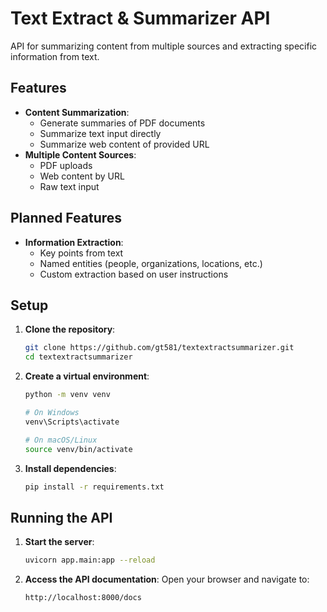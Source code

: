 # Text Extract & Summarizer API

API for summarizing content from multiple sources and extracting specific information from text.

## Features

- **Content Summarization**:
  - Generate summaries of PDF documents
  - Summarize text input directly
  - Summarize web content of provided URL
- **Multiple Content Sources**:
  - PDF uploads
  - Web content by URL
  - Raw text input

## Planned Features

- **Information Extraction**:
  - Key points from text
  - Named entities (people, organizations, locations, etc.)
  - Custom extraction based on user instructions

## Setup

1. **Clone the repository**:
   ```bash
   git clone https://github.com/gt581/textextractsummarizer.git
   cd textextractsummarizer
   ```

2. **Create a virtual environment**:
   ```bash
   python -m venv venv
   
   # On Windows
   venv\Scripts\activate
   
   # On macOS/Linux
   source venv/bin/activate
   ```

3. **Install dependencies**:
   ```bash
   pip install -r requirements.txt
   ```

## Running the API

1. **Start the server**:
   ```bash
   uvicorn app.main:app --reload
   ```

2. **Access the API documentation**:
   Open your browser and navigate to:
   ```
   http://localhost:8000/docs
   ```